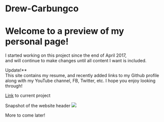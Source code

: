 # Drew-Carbungco
<h1>Welcome to a preview of my personal page!</h1>

<p>I started working on this project since the end of April 2017,<br >
and will continue to make changes until all content I want is included.</p>

<p>Update!**<br >
This site contains my resume, and recently added links to my Github profile<br >
along with my YouTube channel, FB, Twitter, etc.  I hope you enjoy looking through!</p>


<p><a href="http://drewcarbungco.000webhostapp.com/" target="_blank">Link</a> to current project</p>

Snapshot of the website header
<img src="https://lh3.googleusercontent.com/yUG_i5s-d34l-87kfmgUJekT_ULEugvk3HdiFcop4dkJelOWiSb3pv3PmChvgmO3TRaXnQvy0_bZjtTYK8ZRksXK7WMACOT-8JQxhu_usQ6RlFP50dC_-9oCSP3RxqFBF2MsKsxHf1MF69hYon786lFIqJ29NSsyKsjVNqugpgFAUmMaOLxINoMZACzn8BVotvaUH9bP96l__RKJcToL0ip3qgnjuNGXL5SGIaYtwQjAAFihBRLSGp_H7_fsFnZm5EBvYPkVcI7hnr7vhgy8fjNXnuOteRCc3h_1BVBAOl0TT_vtVphlqu_2SvYErlY2d1RWPV1gkR6hg3VSx_WkxWV8OG6aHa_Nf7jCGlX8N44u-if_vaG8jTSk5uIZxFHLH8rbbRiXYnVoXSIyDLYXrphZG7oUzbWGeCrHdLfnc3ukBcy1W8fTtqD_oTm3NlB-J7KcteSH0KoDGQXQZ18-lnjibnG8w-skaD_8C8Xn7BFbH_-dM9dkrxj7l5U1xnE_4TYuNJSz6DR67C3gYw9b76l3DC8Qg_Xiv2keEvbYWXsCPiwv0aardABx4Z9KYAOMSPP_eZaC72ilOfIoNRIAQj6P9BUDL7ofhbunYk5hH3Wj15dmPNeE=w669-h320-no" target="_blank">

More to come later!
